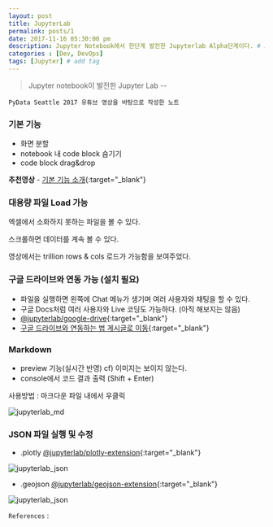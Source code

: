 ```yaml
---
layout: post
title: JupyterLab
permalink: posts/1
date: 2017-11-16 05:30:00 pm
description: Jupyter Notebook에서 한단계 발전한 Jupyterlab Alpha단계이다. # Add post description (optional)
categories : [Dev, DevOps]
tags: [Jupyter] # add tag
---
```


> Jupyter notebook이 발전한 Jupyter Lab -- 

`PyData Seattle 2017 유튜브 영상을 바탕으로 작성한 노트`

### 기본 기능

* 화면 분할
* notebook 내 code block 숨기기
* code block drag&drop

**추천영상** - [기본 기능 소개](https://www.youtube.com/watch?v=70sRgL42c1w&list=PLaTc2c6yEwmpjDpPeVo2JoVHmtiS8qUqC){:target="_blank"}

### 대용량 파일 Load 가능

엑셀에서 소화하지 못하는 파일을 볼 수 있다.

스크롤하면 데이터를 계속 볼 수 있다.

영상에서는 trillion rows & cols 로드가 가능함을 보여주었다.

### 구글 드라이브와 연동 가능 (설치 필요)
* 파일을 실행하면 왼쪽에 Chat 메뉴가 생기며 여러 사용자와 채팅을 할 수 있다.
* 구글 Docs처럼 여러 사용자와 Live 코딩도 가능하다. (아직 해보지는 않음)
* [@jupyterlab/google-drive](https://github.com/jupyterlab/jupyterlab-google-drive){:target="_blank"}
* [구글 드라이브와 연동하는 법 게시글로 이동](https://yahwang.github.io/posts/38){:target="_blank"}

### Markdown

* preview 기능(실시간 반영) cf) 이미지는 보이지 않는다.
* console에서 코드 결과 출력 (Shift + Enter)

사용방법 : 마크다운 파일 내에서 우클릭

![jupyterlab_md]({{site.baseurl}}/assets/img/jupyterlab(md).png)

### JSON 파일 실행 및 수정

* .plotly [@jupyterlab/plotly-extension](https://github.com/jupyterlab/jupyter-renderers/tree/master/packages/plotly-extension){:target="_blank"}

![jupyterlab_json]({{site.baseurl}}/assets/img/jupyterlab(plotly).png)

* .geojson [@jupyterlab/geojson-extension](https://github.com/jupyterlab/jupyter-renderers/tree/master/packages/geojson-extension){:target="_blank"}

![jupyterlab_json]({{site.baseurl}}/assets/img/jupyterlab(geojson).jpg)

`References` : 
